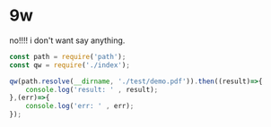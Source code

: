 # 9w
no!!!! i don't want say anything.

```js
const path = require('path');
const qw = require('./index');

qw(path.resolve(__dirname, './test/demo.pdf')).then((result)=>{
    console.log('result: ' , result);
},(err)=>{
    console.log('err: ' , err);
});
```
